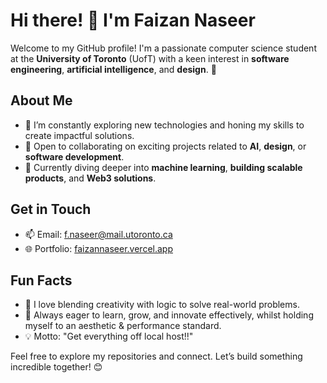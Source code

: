 # Hi there! 👋 I'm Faizan Naseer

Welcome to my GitHub profile! I'm a passionate computer science student at the **University of Toronto** (UofT) with a keen interest in **software engineering**, **artificial intelligence**, and **design**. 🚀

## About Me
- 🌟 I’m constantly exploring new technologies and honing my skills to create impactful solutions.
- 🤝 Open to collaborating on exciting projects related to **AI**, **design**, or **software development**.
- 📖 Currently diving deeper into **machine learning**, **building scalable products**, and **Web3 solutions**.

## Get in Touch
- 📫 Email: [f.naseer@mail.utoronto.ca](mailto:f.naseer@mail.utoronto.ca)
- 🌐 Portfolio: [faizannaseer.vercel.app](https://faizannaseer.vercel.app)

## Fun Facts
- 🧠 I love blending creativity with logic to solve real-world problems.
- 🌱 Always eager to learn, grow, and innovate effectively, whilst holding myself to an aesthetic & performance standard.
- 💡 Motto: "Get everything off local host!!"

Feel free to explore my repositories and connect. Let’s build something incredible together! 😊

<!---
faizannaseerr/faizannaseerr is a ✨ special ✨ repository because its `README.md` (this file) appears on your GitHub profile.
You can click the Preview link to take a look at your changes.
--->
